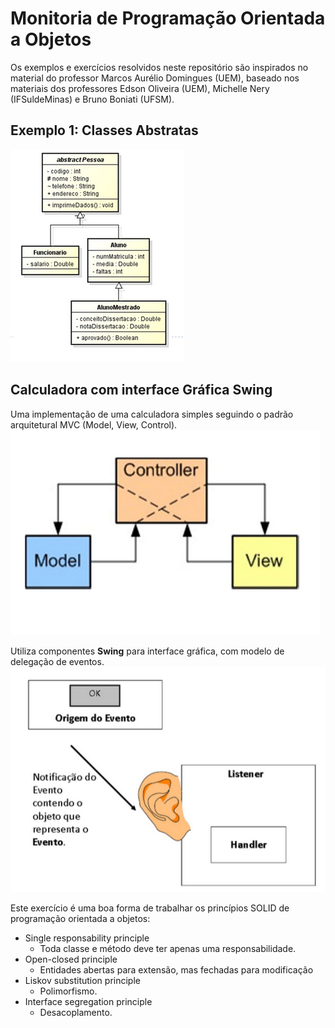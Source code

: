 # Monitoria de Programação Orientada a Objetos
Os exemplos e exercícios resolvidos neste repositório são inspirados no material do professor Marcos Aurélio Domingues (UEM), baseado nos materiais dos professores Edson Oliveira (UEM), Michelle Nery (IFSuldeMinas) e Bruno Boniati (UFSM).
## Exemplo 1: Classes Abstratas

![Exemplo 1](exemplo1.png)

## Calculadora com interface Gráfica Swing 
Uma implementação de uma calculadora simples seguindo o padrão arquitetural MVC (Model, View, Control).
![MVC](mvc.png)

Utiliza componentes **Swing** para interface gráfica, com modelo de delegação de eventos.
![Modelo de delegação de eventos](delecacao.png)

Este exercício é uma boa forma de trabalhar os princípios SOLID de programação orientada a objetos:
* Single responsability principle 
  + Toda classe e método deve ter apenas uma responsabilidade.
* Open-closed principle 
  + Entidades abertas para extensão, mas fechadas para modificação
* Liskov substitution principle
  + Polimorfismo.
* Interface segregation principle
  + Desacoplamento.
